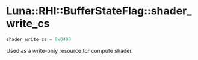 # Luna::RHI::BufferStateFlag::shader_write_cs

```c++
shader_write_cs = 0x0400
```

Used as a write-only resource for compute shader. 

